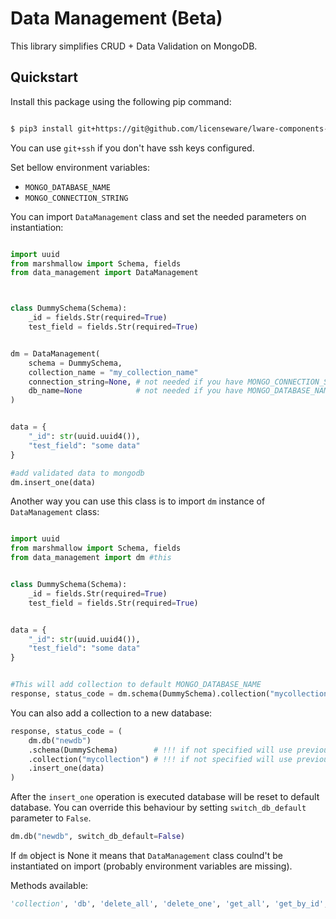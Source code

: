 # Data Management (Beta)

This library simplifies CRUD + Data Validation on MongoDB.


## Quickstart

Install this package using the following pip command:
```bash

$ pip3 install git+https://git@github.com/licenseware/lware-components-data_management.git

```
You can use `git+ssh` if you don't have ssh keys configured.


Set bellow environment variables:
- `MONGO_DATABASE_NAME`
- `MONGO_CONNECTION_STRING`


You can import `DataManagement` class and set the needed parameters on instantiation:
```py

import uuid
from marshmallow import Schema, fields
from data_management import DataManagement



class DummySchema(Schema):
    _id = fields.Str(required=True)
    test_field = fields.Str(required=True)


dm = DataManagement(
    schema = DummySchema, 
    collection_name = "my_collection_name"
    connection_string=None, # not needed if you have MONGO_CONNECTION_STRING in environment variables
    db_name=None            # not needed if you have MONGO_DATABASE_NAME in environment variables
)


data = { 
    "_id": str(uuid.uuid4()), 
    "test_field": "some data" 
}

#add validated data to mongodb
dm.insert_one(data)


```    

Another way you can use this class is to import `dm` instance of `DataManagement` class:

```py

import uuid
from marshmallow import Schema, fields
from data_management import dm #this


class DummySchema(Schema):
    _id = fields.Str(required=True)
    test_field = fields.Str(required=True)


data = { 
    "_id": str(uuid.uuid4()), 
    "test_field": "some data" 
}


#This will add collection to default MONGO_DATABASE_NAME 
response, status_code = dm.schema(DummySchema).collection("mycollection").insert_one(data)


```

You can also add a collection to a new database:
```py
response, status_code = (
    dm.db("newdb")
    .schema(DummySchema)        # !!! if not specified will use previous schema
    .collection("mycollection") # !!! if not specified will use previous collection
    .insert_one(data)
)
```

After the `insert_one` operation is executed database will be reset to default database.
You can override this behaviour by setting `switch_db_default` parameter to `False`.
```py
dm.db("newdb", switch_db_default=False)
```


If `dm` object is None it means that `DataManagement` class coulnd't be instantiated on import (probably environment variables are missing). 


Methods available:

```py
'collection', 'db', 'delete_all', 'delete_one', 'get_all', 'get_by_id', 'get_one_with_filter', 'get_with_aggregation', 'insert_data', 'insert_many', 'insert_one', 'replace_one', 'return_distinct_values', 'update_one'
```